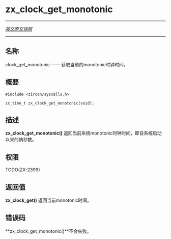 # zx_clock_get_monotonic
---

[*英文原文快照*](https://github.com/fuchsia-mirror/zircon/blob/9b1d42b6f62ed4a4fe443eb03e020c74abcc8875/docs/syscalls/clock_get_monotonic.md)

---
<!-- ## NAME -->
## 名称

<!-- clock_get_monotonic - Acquire the current monotonic time. -->
clock_get_monotonic —— 获取当前的monotonic时钟时间。

<!-- ## SYNOPSIS -->
## 概要

```
#include <zircon/syscalls.h>

zx_time_t zx_clock_get_monotonic(void);
```

<!-- ## DESCRIPTION -->
## 描述

<!-- **zx_clock_get_monotonic**() returns the current time in the system
monotonic clock. This is the number of nanoseconds since the system was
powered on. -->
**zx_clock_get_monotonic()** 返回当前系统monotonic时钟时间，即自系统启动以来的纳秒数。

<!-- ## RIGHTS -->
## 权限

TODO(ZX-2399)

<!-- ## RETURN VALUE -->
## 返回值

<!-- **zx_clock_get**() returns the current monotonic time. -->
**zx_clock_get()** 返回当前monotonic时间。

<!-- ## ERRORS -->
## 错误码

<!-- **zx_clock_get_monotonic**() cannot fail. -->

**zx_clock_get_monotonic()**不会失败。